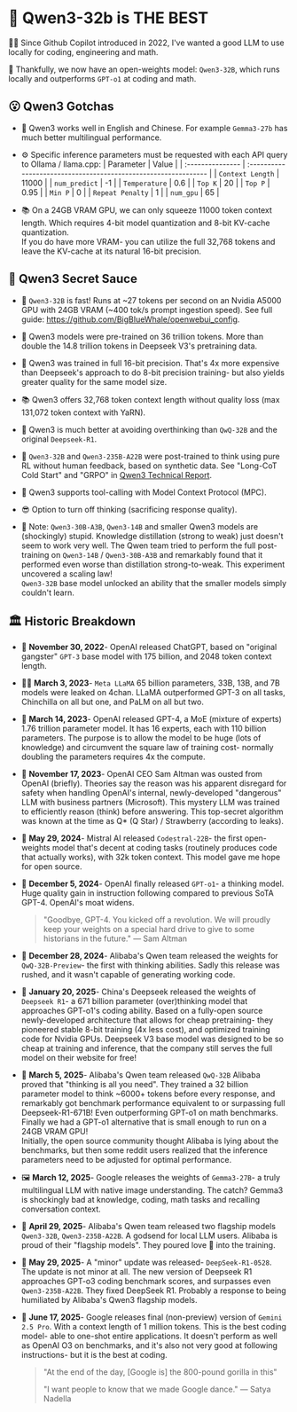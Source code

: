 # 💪 Qwen3-32b is **THE BEST**

🧙‍♂️ Since Github Copilot introduced in 2022, I've wanted a good LLM to use locally for coding, engineering and math.

🤗 Thankfully, we now have an open-weights model: `Qwen3-32B`, which runs locally and outperforms `GPT-o1` at coding and math.

## 😮 Qwen3 Gotchas

- 💬 Qwen3 works well in English and Chinese. For example `Gemma3-27b` has much better multilingual performance.

- ⚙️ Specific inference parameters must be requested with each API query to Ollama / llama.cpp:
    | Parameter        | Value                                                           |
    | :--------------- | :-------------------------------------------------------------- |
    | `Context Length` | 11000                                                           |
    | `num_predict`    | -1                                                              |
    | `Temperature`    | 0.6                                                             |
    | `Top K`          | 20                                                              |
    | `Top P`          | 0.95                                                            |
    | `Min P`          | 0                                                               |
    | `Repeat Penalty` | 1                                                               |
    | `num_gpu`        | 65                                                              |

- 📚 On a 24GB VRAM GPU, we can only squeeze 11000 token context length. Which requires 4-bit model quantization and 8-bit KV-cache quantization.\
If you do have more VRAM- you can utilize the full 32,768 tokens and leave the KV-cache at its natural 16-bit precision.

## 🧪 Qwen3 Secret Sauce

- 🚀 `Qwen3-32B` is fast! Runs at ~27 tokens per second on an Nvidia A5000 GPU with 24GB VRAM (~400 tok/s prompt ingestion speed). See full guide: https://github.com/BigBIueWhale/openwebui_config.

- 🤯 Qwen3 models were pre-trained on 36 trillion tokens. More than double the 14.8 trillion tokens in Deepseek V3's pretraining data.

- 🧠 Qwen3 was trained in full 16-bit precision. That's 4x more expensive than Deepseek's approach to do 8-bit precision training- but also yields greater quality for the same model size.

- 📚 Qwen3 offers 32,768 token context length without quality loss (max 131,072 token context with YaRN).

- 😤 Qwen3 is much better at avoiding overthinking than `QwQ-32B` and the original `Deepseek-R1`.

- 🤖 `Qwen3-32B` and `Qwen3-235B-A22B` were post-trained to think using pure RL without human feedback, based on synthetic data. See "Long-CoT Cold Start" and "GRPO" in [Qwen3 Technical Report](https://arxiv.org/pdf/2505.09388).

- 🔨 Qwen3 supports tool-calling with Model Context Protocol (MPC).

- 😎 Option to turn off thinking (sacrificing response quality).

- 🤡 Note: `Qwen3-30B-A3B`, `Qwen3-14B` and smaller Qwen3 models are (shockingly) stupid. Knowledge distillation (strong to weak) just doesn't seem to work very well. The Qwen team tried to perform the full post-training on `Qwen3-14B` / `Qwen3-30B-A3B` and remarkably found that it performed even worse than distillation strong-to-weak. This experiment uncovered a scaling law!\
`Qwen3-32B` base model unlocked an ability that the smaller models simply couldn't learn.

## 🏛️ Historic Breakdown

- 🤠 **November 30, 2022**- OpenAI released ChatGPT, based on "original gangster" `GPT-3` base model with 175 billion, and 2048 token context length.

- 🦸‍♂️ **March 3, 2023**- `Meta LLaMA` 65 billion parameters, 33B, 13B, and 7B models were leaked on 4chan. LLaMA outperformed GPT-3 on all tasks, Chinchilla on all but one, and PaLM on all but two.

- 👑 **March 14, 2023**- OpenAI released GPT-4, a MoE (mixture of experts) 1.76 trillion parameter model. It has 16 experts, each with 110 billion parameters. The purpose is to allow the model to be huge (lots of knowledge) and circumvent the square law of training cost- normally doubling the parameters requires 4x the compute.

- 👟 **November 17, 2023**- OpenAI CEO Sam Altman was ousted from OpenAI (briefly). Theories say the reason was his apparent disregard for safety when handling OpenAI's internal, newly-developed "dangerous" LLM with business partners (Microsoft). This mystery LLM was trained to efficiently reason (think) before answering. This top-secret algorithm was known at the time as Q* (Q Star) / Strawberry (according to leaks).

- 🎨 **May 29, 2024**- Mistral AI released `Codestral-22B`- the first open-weights model that's decent at coding tasks (routinely produces code that actually works), with 32k token context. This model gave me hope for open source.

- 👑 **December 5, 2024**- OpenAI finally released `GPT-o1`- a thinking model. Huge quality gain in instruction following compared to previous SoTA GPT-4. OpenAI's moat widens.

    > "Goodbye, GPT-4. You kicked off a revolution. We will proudly keep your weights on a special hard drive to give to some historians in the future." — Sam Altman

- 🫠 **December 28, 2024**- Alibaba's Qwen team released the weights for `QwQ-32B-Preview`- the first with thinking abilities. Sadly this release was rushed, and it wasn't capable of generating working code.

- 🐳 **January 20, 2025**- China's Deepseek released the weights of `Deepseek R1`- a 671 billion parameter (over)thinking model that approaches GPT-o1's coding ability. Based on a fully-open source newly-developed architecture that allows for cheap pretraining- they pioneered stable 8-bit training (4x less cost), and optimized training code for Nvidia GPUs. Deepseek V3 base model was designed to be so cheap at training and inference, that the company still serves the full model on their website for free!

- 🤔 **March 5, 2025**- Alibaba's Qwen team released `QwQ-32B` Alibaba proved that "thinking is all you need". They trained a 32 billion parameter model to think ~6000+ tokens before every response, and remarkably got benchmark performance equivalent to or surpassing full Deepseek-R1-671B! Even outperforming GPT-o1 on math benchmarks. Finally we had a GPT-o1 alternative that is small enough to run on a 24GB VRAM GPU!\
Initially, the open source community thought Alibaba is lying about the benchmarks, but then some reddit users realized that the inference parameters need to be adjusted for optimal performance.

- 🖼️ **March 12, 2025**- Google releases the weights of `Gemma3-27B`- a truly multilingual LLM with native image understanding. The catch? Gemma3 is shockingly bad at knowledge, coding, math tasks and recalling conversation context.

- 💪 **April 29, 2025**- Alibaba's Qwen team released two flagship models `Qwen3-32B`, `Qwen3-235B-A22B`. A godsend for local LLM users. Alibaba is proud of their "flagship models". They poured love 💖 into the training.

- 🐳 **May 29, 2025**- A "minor" update was released- `DeepSeek-R1-0528`. The update is not minor at all. The new version of Deepseek R1 approaches GPT-o3 coding benchmark scores, and surpasses even `Qwen3-235B-A22B`. They fixed DeepSeek R1. Probably a response to being humiliated by Alibaba's Qwen3 flagship models.

- 👑 **June 17, 2025**- Google releases final (non-preview) version of `Gemini 2.5 Pro`. With a context length of 1 million tokens. This is the best coding model- able to one-shot entire applications. It doesn't perform as well as OpenAI O3 on benchmarks, and it's also not very good at following instructions- but it is the best at coding.

    > "At the end of the day, [Google is] the 800-pound gorilla in this"
    >
    > "I want people to know that we made Google dance." — Satya Nadella
